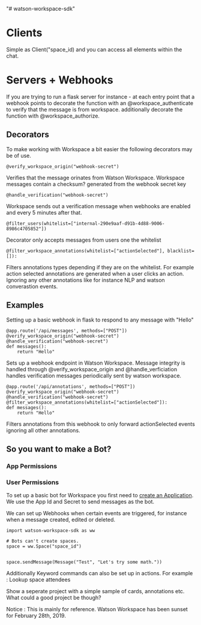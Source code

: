 "# watson-workspace-sdk" 


# Clients
Simple as Client("space_id) and you can access all elements within the chat.




# Servers + Webhooks
If you are trying to run a flask server for instance - at each entry point that a webhook points to
decorate the function with an @workspace_authenticate to verify that the message is from workspace.
additionally decorate the function with @workspace_authorize.

## Decorators

To make working with Workspace a bit easier the following decorators may be of use.

    @verify_workspace_origin("webhook-secret")
 Verifies that the message orinates from Watson Workspace.
 Workspace messages contain a checksum? generated from the webhook secret key

    @handle_verification("webhook-secret")
Workspace sends out a verification message when webhooks are enabled and every 5 minutes after that.

    @filter_users(whitelist=["internal-290e9aaf-d91b-4d88-9006-8986c4705852"])
Decorator only accepts messages from users one the whitelist

    @filter_workspace_annotations(whitelist=["actionSelected"], blacklist=[]):
Filters annotations types depending if they are on the whitelist.
For example action selected annotations are generated when a user clicks an action.
Ignoring any other annotations like for instance NLP and watson converastion events.

## Examples

Setting up a basic webhook in flask to respond to any message with "Hello"

    @app.route('/api/messages', methods=["POST"])
    @verify_workspace_origin("webhook-secret")
    @handle_verification("webhook-secret")
    def messages():
        return "Hello"
Sets up a webhook endpoint in Watson Workspace. Message integrity is handled through @verify_workspace_origin and @handle_verficiation handles verification messages periodically sent by watson workspace.

    @app.route('/api/annotations', methods=["POST"])
    @verify_workspace_origin("webhook-secret")
    @handle_verification("webhook-secret")
    @filter_workspace_annotations(whitelist=["actionSelected"]):
    def messages():
        return "Hello"
Filters annotations from this webhook to only forward actionSelected events ignoring all other annotations.




## So you want to make a Bot?


### App Permissions


### User Permissions



To set up a basic bot for Workspace you first need to [create an Application](https://developer.watsonwork.ibm.com/apps/).
We use the App Id and Secret to send messages as the bot.

We can set up Webhooks when certain events are triggered, for instance when a message created, edited or deleted.


    import watson-workspace-sdk as ww
    
    # Bots can't create spaces.
    space = ww.Space("space_id")
    
    
    space.sendMessage(Message("Test", "Let's try some math."))
    

Additionally Keyword commands can also be set up in actions.
For example : Lookup space attendees




Show a seperate project with a simple sample of cards, annotations etc.
What could a good project be though?    


Notice : This is mainly for reference. Watson Workspace has been sunset for February 28th, 2019.
